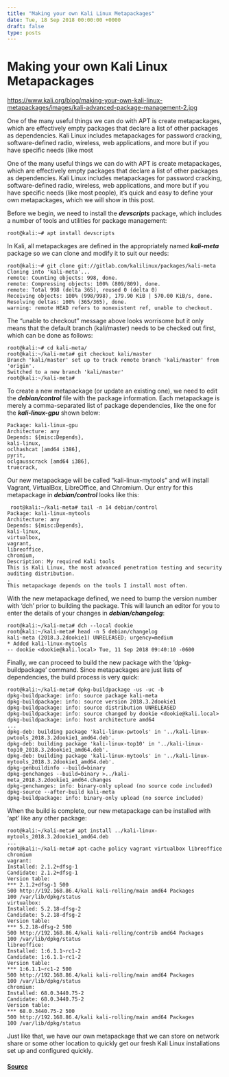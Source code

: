 ```yaml
---
title: "Making your own Kali Linux Metapackages"
date: Tue, 18 Sep 2018 00:00:00 +0000
draft: false
type: posts
---
```

# Making your own Kali Linux Metapackages

https://www.kali.org/blog/making-your-own-kali-linux-metapackages/images/kali-advanced-package-management-2.jpg



One of the many useful things we can do with APT is create metapackages, which are effectively empty packages that declare a list of other packages as dependencies. Kali Linux includes metapackages for password cracking, software-defined radio, wireless, web applications, and more but if you have specific needs (like most

One of the many useful things we can do with APT is create metapackages, which are effectively empty packages that declare a list of other packages as dependencies. Kali Linux includes metapackages for password cracking, software-defined radio, wireless, web applications, and more but if you have specific needs (like most people), it’s quick and easy to define your own metapackages, which we will show in this post.

Before we begin, we need to install the **_devscripts_** package, which includes a number of tools and utilities for package management:

```console
root@kali:~# apt install devscripts
```

In Kali, all metapackages are defined in the appropriately named **_kali-meta_** package so we can clone and modify it to suit our needs:

```console
root@kali:~# git clone git://gitlab.com/kalilinux/packages/kali-meta
Cloning into 'kali-meta'...
remote: Counting objects: 998, done.
remote: Compressing objects: 100% (809/809), done.
remote: Total 998 (delta 365), reused 0 (delta 0)
Receiving objects: 100% (998/998), 179.90 KiB | 570.00 KiB/s, done.
Resolving deltas: 100% (365/365), done.
warning: remote HEAD refers to nonexistent ref, unable to checkout.
```

The “unable to checkout” message above looks worrisome but it only means that the default branch (kali/master) needs to be checked out first, which can be done as follows:

```console
root@kali:~# cd kali-meta/
root@kali:~/kali-meta# git checkout kali/master
Branch 'kali/master' set up to track remote branch 'kali/master' from 'origin'.
Switched to a new branch 'kali/master'
root@kali:~/kali-meta#
```

To create a new metapackage (or update an existing one), we need to edit the **_debian/control_** file with the package information. Each metapackage is merely a comma-separated list of package dependencies, like the one for the **_kali-linux-gpu_** shown below:

```plain
Package: kali-linux-gpu
Architecture: any
Depends: ${misc:Depends},
kali-linux,
oclhashcat [amd64 i386],
pyrit,
oclgausscrack [amd64 i386],
truecrack,
```

Our new metapackage will be called “kali-linux-mytools” and will install Vagrant, VirtualBox, LibreOffice, and Chromium. Our entry for this metapackage in **_debian/control_** looks like this:

```console
 root@kali:~/kali-meta# tail -n 14 debian/control
Package: kali-linux-mytools
Architecture: any
Depends: ${misc:Depends},
kali-linux,
virtualbox,
vagrant,
libreoffice,
chromium,
Description: My required Kali tools
This is Kali Linux, the most advanced penetration testing and security
auditing distribution.
.
This metapackage depends on the tools I install most often.
```

With the new metapackage defined, we need to bump the version number with ‘dch’ prior to building the package. This will launch an editor for you to enter the details of your changes in **_debian/changelog_**:

```console
root@kali:~/kali-meta# dch --local dookie
root@kali:~/kali-meta# head -n 5 debian/changelog
kali-meta (2018.3.2dookie1) UNRELEASED; urgency=medium
* Added kali-linux-mytools
-- dookie <dookie@kali.local> Tue, 11 Sep 2018 09:40:10 -0600
```

Finally, we can proceed to build the new package with the ‘dpkg-buildpackage’ command. Since metapackages are just lists of dependencies, the build process is very quick:

```console
root@kali:~/kali-meta# dpkg-buildpackage -us -uc -b
dpkg-buildpackage: info: source package kali-meta
dpkg-buildpackage: info: source version 2018.3.2dookie1
dpkg-buildpackage: info: source distribution UNRELEASED
dpkg-buildpackage: info: source changed by dookie <dookie@kali.local>
dpkg-buildpackage: info: host architecture amd64
...
dpkg-deb: building package 'kali-linux-pwtools' in '../kali-linux-pwtools_2018.3.2dookie1_amd64.deb'.
dpkg-deb: building package 'kali-linux-top10' in '../kali-linux-top10_2018.3.2dookie1_amd64.deb'.
dpkg-deb: building package 'kali-linux-mytools' in '../kali-linux-mytools_2018.3.2dookie1_amd64.deb'.
dpkg-genbuildinfo --build=binary
dpkg-genchanges --build=binary >../kali-meta_2018.3.2dookie1_amd64.changes
dpkg-genchanges: info: binary-only upload (no source code included)
dpkg-source --after-build kali-meta
dpkg-buildpackage: info: binary-only upload (no source included)
```

When the build is complete, our new metapackage can be installed with ‘apt’ like any other package:

```console
root@kali:~/kali-meta# apt install ../kali-linux-mytools_2018.3.2dookie1_amd64.deb
...
root@kali:~/kali-meta# apt-cache policy vagrant virtualbox libreoffice chromium
vagrant:
Installed: 2.1.2+dfsg-1
Candidate: 2.1.2+dfsg-1
Version table:
*** 2.1.2+dfsg-1 500
500 http://192.168.86.4/kali kali-rolling/main amd64 Packages
100 /var/lib/dpkg/status
virtualbox:
Installed: 5.2.18-dfsg-2
Candidate: 5.2.18-dfsg-2
Version table:
*** 5.2.18-dfsg-2 500
500 http://192.168.86.4/kali kali-rolling/contrib amd64 Packages
100 /var/lib/dpkg/status
libreoffice:
Installed: 1:6.1.1~rc1-2
Candidate: 1:6.1.1~rc1-2
Version table:
*** 1:6.1.1~rc1-2 500
500 http://192.168.86.4/kali kali-rolling/main amd64 Packages
100 /var/lib/dpkg/status
chromium:
Installed: 68.0.3440.75-2
Candidate: 68.0.3440.75-2
Version table:
*** 68.0.3440.75-2 500
500 http://192.168.86.4/kali kali-rolling/main amd64 Packages
100 /var/lib/dpkg/status
```

Just like that, we have our own metapackage that we can store on network share or some other location to quickly get our fresh Kali Linux installations set up and configured quickly.

#### [Source](https://www.kali.org/blog/making-your-own-kali-linux-metapackages/)

